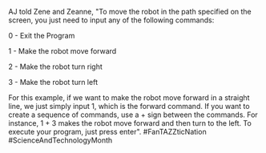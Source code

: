 AJ told Zene and Zeanne, "To move the robot in the path specified on the screen, you just need to input any of the following commands:

0 - Exit the Program

1 - Make the robot move forward

2 - Make the robot turn right

3 - Make the robot turn left

For this example, if we want to make the robot move forward in a straight line, we just simply input 1, which is the forward command. If you want to create a sequence of commands, use a + sign between the commands. For instance, 1 + 3 makes the robot move forward and then turn to the left. To execute your program, just press enter". #FanTAZZticNation #ScienceAndTechnologyMonth